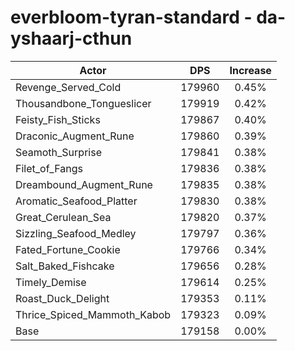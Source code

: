 # everbloom-tyran-standard - da-yshaarj-cthun
| Actor | DPS | Increase |
|---|:---:|:---:|
|Revenge_Served_Cold|179960|0.45%|
|Thousandbone_Tongueslicer|179919|0.42%|
|Feisty_Fish_Sticks|179867|0.40%|
|Draconic_Augment_Rune|179860|0.39%|
|Seamoth_Surprise|179841|0.38%|
|Filet_of_Fangs|179836|0.38%|
|Dreambound_Augment_Rune|179835|0.38%|
|Aromatic_Seafood_Platter|179830|0.38%|
|Great_Cerulean_Sea|179820|0.37%|
|Sizzling_Seafood_Medley|179797|0.36%|
|Fated_Fortune_Cookie|179766|0.34%|
|Salt_Baked_Fishcake|179656|0.28%|
|Timely_Demise|179614|0.25%|
|Roast_Duck_Delight|179353|0.11%|
|Thrice_Spiced_Mammoth_Kabob|179323|0.09%|
|Base|179158|0.00%|
